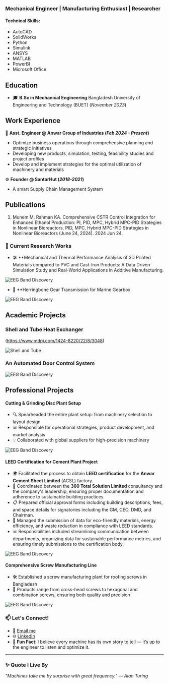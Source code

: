 ### Mechanical Engineer | Manufacturing Enthusiast | Researcher

#### Technical Skills: 
- AutoCAD 
- SolidWorks
- Python
- Simulink
- ANSYS
- MATLAB
- PowerBI
- Microsoft Office

## Education
- 🎓 **B.Sc in Mechanical Engineering** Bangladesh University of Engineering and Technology (BUET) (_November 2023_)

## Work Experience
💼 **Asst. Engineer @ Anwar Group of Industries (_Feb 2024 - Present_)**
- Optimize business operations through comprehensive planning and strategic initiatives
- Developing new products, simulation, testing, feasibility studies and project profiles
- Develop and implement strategies for the optimal utilization of machinery and materials

⚙️ **Founder @ SantarHut  (_2018-2021_)**
- A smart Supply Chain Management System

## Publications
1. Munem M, Rahman KA. Comprehensive CSTR Control Integration for Enhanced Ethanol Production: PI, PID, MPC, Hybrid MPC-PID Strategies in Nonlinear Bioreactors. PID, MPC, Hybrid MPC-PID Strategies in Nonlinear Bioreactors (June 24, 2024). 2024 Jun 24.


### 🧠 Current Research Works

- 🛠 **Mechanical and Thermal Performance Analysis of 3D Printed Materials compared to PVC and Cast-Iron Products: A Data Driven Simulation Study and Real-World Applications in Additive Manufacturing.

![EEG Band Discovery](/assets/img/eeg_band_discovery.jpeg)

- 🔧 **Herringbone Gear Transmission for Marine Gearbox.

![EEG Band Discovery](/assets/img/eeg_band_discovery.jpeg)

## Academic Projects

### Shell and Tube Heat Exchanger
(https://www.mdpi.com/1424-8220/22/8/3048)

![Shell and Tube](/img/shell.jpeg)

### An Automated Door Control System

![EEG Band Discovery](/assets/img/eeg_band_discovery.jpeg)

## Professional Projects

#### Cutting & Grinding Disc Plant Setup
- 🔍 Spearheaded the entire plant setup: from machinery selection to layout design
- 📊 Responsible for operational strategies, product development, and market analysis
- 💡 Collaborated with global suppliers for high-precision machinery

![EEG Band Discovery](/assets/img/eeg_band_discovery.jpeg)

#### LEED Certification for Cement Plant Project
- 🌍 Facilitated the process to obtain **LEED certification** for the **Anwar Cement Sheet Limited** (ACSL) factory.
- 🏢 Coordinated between the **360 Total Solution Limited** consultancy and the company's leadership, ensuring proper documentation and adherence to sustainable building practices.
- 📋 Prepared official approval forms including building descriptions, fees, and space details for signatories including the GM, CEO, DMD, and Chairman.
- 📜 Managed the submission of data for eco-friendly materials, energy efficiency, and waste reduction in compliance with LEED standards.
- 📊 Responsibilities included streamlining communication between departments, organizing data for sustainable performance metrics, and ensuring timely submissions to the certification body.
  
![EEG Band Discovery](/assets/img/eeg_band_discovery.jpeg)

#### Comprehensive Screw Manufacturing Line
- 🛠 Established a screw manufacturing plant for roofing screws in Bangladesh
- 🔩 Products range from cross-head screws to hexagonal and combination screws, ensuring both quality and precision

![EEG Band Discovery](/assets/img/eeg_band_discovery.jpeg)

### 📫 Let's Connect!
- 📧 [Email me](mailto:muntasermunem@gmail.com)
- 🌐 [LinkedIn](https://www.linkedin.com/in/MuntaserMunem)
- 🌟 **Fun Fact**:
  I believe every machine has its own story to tell — it’s up to the engineer to listen and optimize it.

---

### ✨ Quote I Live By
_"Machines take me by surprise with great frequency." — Alan Turing_






